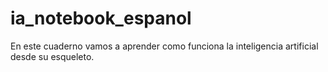 # ia_notebook_espanol
En este cuaderno vamos a aprender como funciona la inteligencia artificial desde su esqueleto.
